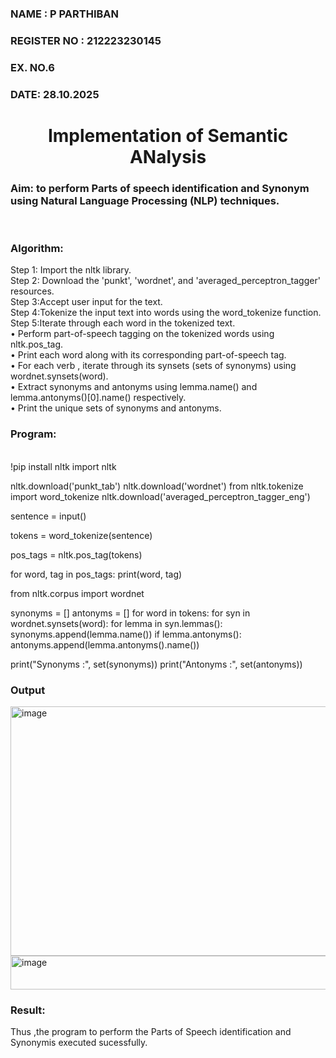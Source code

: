 <H3>NAME : P PARTHIBAN</H3>
<H3>REGISTER NO : 212223230145</H3>
<H3>EX. NO.6</H3>
<H3>DATE: 28.10.2025</H3>
<H1 ALIGN =CENTER>Implementation of Semantic ANalysis</H1>
<H3>Aim: to perform Parts of speech identification and Synonym using Natural Language Processing (NLP) techniques. </H3> 
 <BR>
<h3>Algorithm:</h3>
Step 1: Import the nltk library.<br>
Step 2: Download the 'punkt', 'wordnet', and 'averaged_perceptron_tagger' resources.<br>
Step 3:Accept user input for the text.<br>
Step 4:Tokenize the input text into words using the word_tokenize function.<br>
Step 5:Iterate through each word in the tokenized text.<br>
•	Perform part-of-speech tagging on the tokenized words using nltk.pos_tag.<br>
•	Print each word along with its corresponding part-of-speech tag.<br>
•	For each verb , iterate through its synsets (sets of synonyms) using wordnet.synsets(word).<br>
•	Extract synonyms and antonyms using lemma.name() and lemma.antonyms()[0].name() respectively.<br>
•	Print the unique sets of synonyms and antonyms.

<H3>Program:</H3>
<BR>
!pip install nltk
import nltk

nltk.download('punkt_tab')
nltk.download('wordnet')
from nltk.tokenize import word_tokenize
nltk.download('averaged_perceptron_tagger_eng')

sentence = input()

tokens = word_tokenize(sentence)

pos_tags = nltk.pos_tag(tokens)

for word, tag in pos_tags:
    print(word, tag)

from nltk.corpus import wordnet

synonyms = []
antonyms = []
for word in tokens:
    for syn in wordnet.synsets(word):
        for lemma in syn.lemmas():
            synonyms.append(lemma.name())
            if lemma.antonyms():
                antonyms.append(lemma.antonyms().name())

print("Synonyms :", set(synonyms))
print("Antonyms :", set(antonyms))
<BR>

<H3>Output</H3>
<img width="779" height="399" alt="image" src="https://github.com/user-attachments/assets/9e7ae7a2-9ddc-4864-95f5-a06bc55eec87" />

<img width="1480" height="54" alt="image" src="https://github.com/user-attachments/assets/c916f246-bc52-4826-909c-8ad6683713a9" />



<H3>Result:</H3>
Thus ,the program to perform the Parts of Speech identification and Synonymis executed sucessfully.
